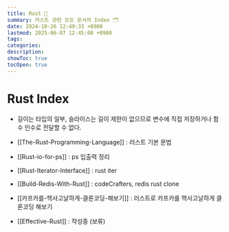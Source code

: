 ```yaml
---
title: Rust 🦀
summary: 러스트 관련 모든 문서의 Index 🗂️
date: 2024-10-26 12:49:33 +0900
lastmod: 2025-06-07 12:45:08 +0900
tags: 
categories: 
description: 
showToc: true
tocOpen: true
---
```


# Rust Index

- 길이는 타입의 일부, 슬라이스는 길이 제한이 없으므로 변수에 직접 저장하거나 함수 인수로 전달할 수 없다.

- [[The-Rust-Programming-Language]] : 러스트 기본 문법
- [[Rust-io-for-ps]] : ps 입출력 정리
- [[Rust-Iterator-Interface]] : rust iter
- [[Build-Redis-With-Rust]] : codeCrafters, redis rust clone
- [[카프카를-헥사고날하게-클론코딩-해보기]] : 러스트로 카프카를 헥사고날하게 클론코딩 해보기
- [[Effective-Rust]] : 작성중 (보류)
